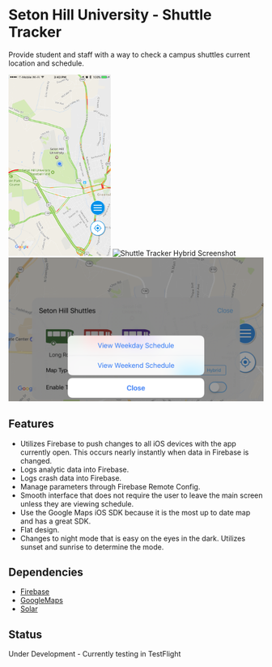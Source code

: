 # Seton Hill University - Shuttle Tracker

Provide student and staff with a way to check a campus shuttles current location and schedule.

<img src="ShuttleTrackerUp1.PNG" alt="Shuttle Tracker Traffic Screenshot" width="40%">
<img src="ShuttleTrackerUp2.PNG" alt="Shuttle Tracker Hybrid Screenshot" width="40%"><img src="ShuttleTrackerSide.PNG" alt="Shuttle Tracker Menu Screenshot">

## Features
* Utilizes Firebase to push changes to all iOS devices with the app currently open. This occurs nearly instantly when data in Firebase is changed.
* Logs analytic data into Firebase.
* Logs crash data into Firebase.
* Manage parameters through Firebase Remote Config.
* Smooth interface that does not require the user to leave the main screen unless they are viewing schedule.
* Use the Google Maps iOS SDK because it is the most up to date map and has a great SDK.
* Flat design.
* Changes to night mode that is easy on the eyes in the dark. Utilizes sunset and sunrise to determine the mode.

## Dependencies
* [Firebase](https://firebase.google.com/)
* [GoogleMaps](https://developers.google.com/maps/documentation/ios-sdk/)
* [Solar](https://github.com/ceeK/Solar)

## Status
Under Development - Currently testing in TestFlight
